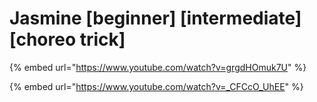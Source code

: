 # Jasmine \[beginner] \[intermediate] \[choreo trick]

{% embed url="https://www.youtube.com/watch?v=grgdHOmuk7U" %}

{% embed url="https://www.youtube.com/watch?v=_CFCcO_UhEE" %}
